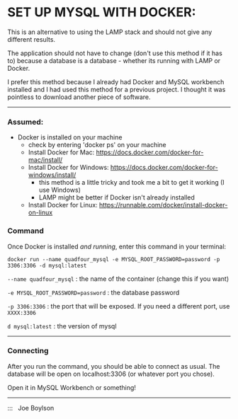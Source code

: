 # SET UP MYSQL WITH DOCKER:

This is an alternative to using the LAMP stack and should not give any different results.

The application should not have to change (don't use this method if it has to) because a database is a database - whether its running with LAMP or Docker.

I prefer this method because I already had Docker and MySQL workbench installed and I had used this method for a previous project. I thought it was pointless to download another piece of software.

---

### Assumed:
- Docker is installed on your machine
    - check by entering 'docker ps' on your machine
    - Install Docker for Mac: https://docs.docker.com/docker-for-mac/install/
    - Install Docker for Windows: https://docs.docker.com/docker-for-windows/install/
        - this method is a little tricky and took me a bit to get it working (I use Windows)
        - LAMP might be better if Docker isn't already installed
    - Install Docker for Linux: https://runnable.com/docker/install-docker-on-linux

### Command

Once Docker is installed _and running_, enter this command in your terminal:

```
docker run --name quadfour_mysql -e MYSQL_ROOT_PASSWORD=password -p 3306:3306 -d mysql:latest
```

`--name quadfour_mysql` : the name of the container (change this if you want)

`-e MYSQL_ROOT_PASSWORD=password` : the database password

`-p 3306:3306` : the port that will be exposed. If you need a different port, use `XXXX:3306`

`d mysql:latest` : the version of mysql

---

### Connecting

After you run the command, you should be able to connect as usual. The database will be open on localhost:3306 (or whatever port you chose).

Open it in MySQL Workbench or something!

---

::: &nbsp; Joe Boylson